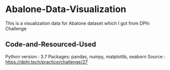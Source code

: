 # Abalone-Data-Visualization
This is a visualization data for Abalone dataset which I got from DPhi Challenge

## Code-and-Resourced-Used
Python version : 3.7
Packages: pandas, numpy, matplotlib, seaborn
Source : https://dphi.tech/practice/challenge/27
